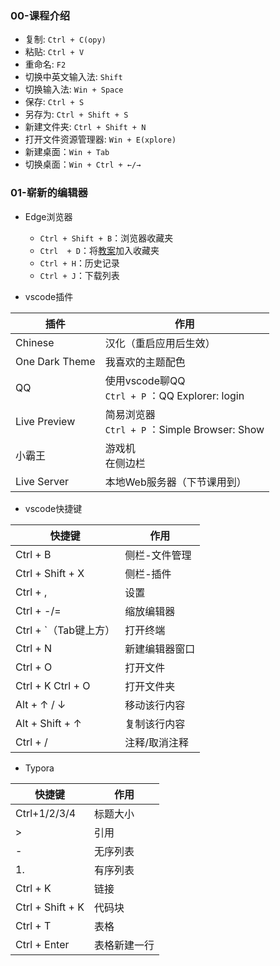 ### 00-课程介绍

- 复制: `Ctrl + C(opy)`
- 粘贴: `Ctrl + V`
- 重命名: `F2`
- 切换中英文输入法: `Shift`
- 切换输入法: `Win + Space`
- 保存: `Ctrl + S`
- 另存为: `Ctrl + Shift + S`
- 新建文件夹: `Ctrl + Shift + N`
- 打开文件资源管理器: `Win + E(xplore)`
- 新建桌面：`Win + Tab`
- 切换桌面：`Win + Ctrl + ←/→`

### 01-崭新的编辑器

- Edge浏览器
  - `Ctrl + Shift + B`：浏览器收藏夹
  - `Ctrl  + D`：将[教案](https://share.fzf404.top)加入收藏夹 
  - `Ctrl + H`：历史记录
  - `Ctrl + J`：下载列表

- vscode插件

| 插件           | 作用                                                |
| -------------- | --------------------------------------------------- |
| Chinese        | 汉化（重启应用后生效）                              |
| One Dark Theme | 我喜欢的主题配色                                    |
| QQ             | 使用vscode聊QQ<br />`Ctrl + P` ：QQ Explorer: login |
| Live Preview   | 简易浏览器<br />`Ctrl + P` ：Simple Browser: Show   |
| 小霸王         | 游戏机<br />在侧边栏                                |
| Live Server    | 本地Web服务器（下节课用到）                         |

- vscode快捷键

| 快捷键               | 作用          |
| -------------------- | ------------- |
| Ctrl + B             | 侧栏-文件管理 |
| Ctrl + Shift + X     | 侧栏-插件     |
| Ctrl + ,             | 设置          |
| Ctrl + -/= | 缩放编辑器 |
| Ctrl + `（Tab键上方） | 打开终端      |
| Ctrl + N | 新建编辑器窗口 |
| Ctrl + O | 打开文件 |
| Ctrl + K Ctrl + O    | 打开文件夹    |
| Alt + ↑ / ↓        | 移动该行内容  |
| Alt + Shift + ↑     | 复制该行内容  |
| Ctrl + /             | 注释/取消注释 |

- Typora

| 快捷键           | 作用         |
| ---------------- | ------------ |
| Ctrl+1/2/3/4     | 标题大小     |
| >                | 引用         |
| -                | 无序列表     |
| 1.               | 有序列表     |
| Ctrl + K         | 链接         |
| Ctrl + Shift + K | 代码块       |
| Ctrl + T         | 表格         |
| Ctrl + Enter     | 表格新建一行 |
